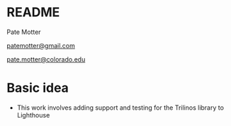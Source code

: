 # README #

Pate Motter

patemotter@gmail.com  

pate.motter@colorado.edu

# Basic idea #
* This work involves adding support and testing for the Trilinos library to Lighthouse
